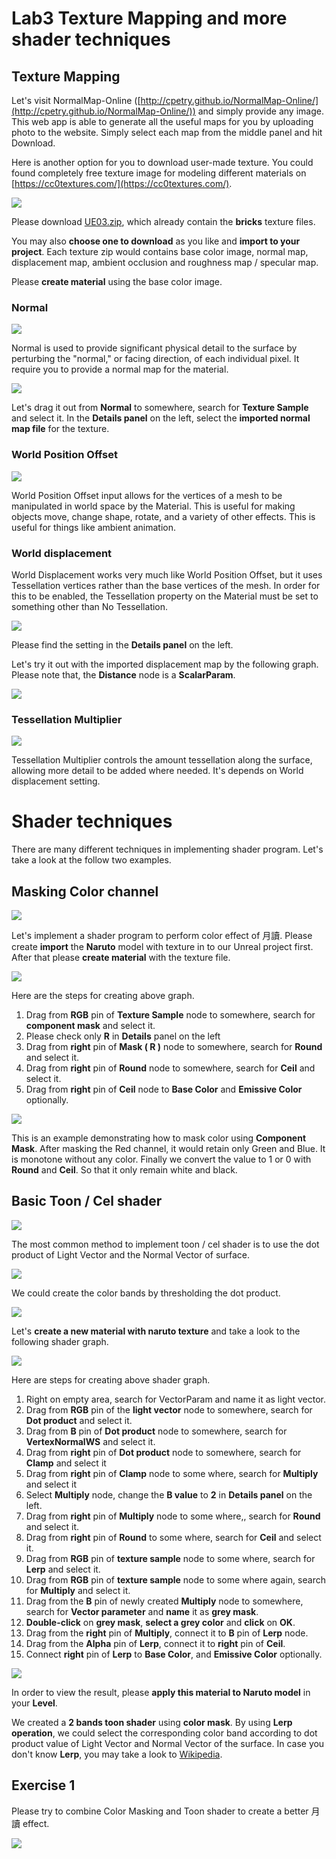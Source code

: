 # Lab3 Texture Mapping and more shader techniques

## Texture Mapping

Let's visit NormalMap-Online ([http://cpetry.github.io/NormalMap-Online/](http://cpetry.github.io/NormalMap-Online/)) and simply provide any image. This web app is able to generate all the useful maps for you by uploading photo to the website. Simply select each map from the middle panel and hit Download. 

Here is another option for you to download user-made texture. You could found completely free texture image for modeling different materials on [https://cc0textures.com/](https://cc0textures.com/).

![](https://raw.githubusercontent.com/hkbu-kennycheng/uelabs/master/lab2/Search%20Results%20on%20CC0%20Textures%20-%20Google%20Chrome%205_8_2020%208_31_25%20am.png)

<!-- <iframe src="https://cc0textures.com/list?sort=Popular" style="width:100%; height:500px" border=0></iframe> -->

Please download [UE03.zip](https://raw.githubusercontent.com/hkbu-kennycheng/uelabs/master/lab3/UE03.zip), which already contain the **bricks** texture files.

You may also **choose one to download** as you like and **import to your project**. Each texture zip would contains base color image, normal map, displacement map, ambient occlusion and roughness map / specular map.

Please **create material** using the base color image. 

### Normal

![](https://docs.unrealengine.com/Images/Resources/ContentExamples/MaterialNodes/1_9/1_9_Normal.webp)

Normal is used to provide significant physical detail to the surface by perturbing the "normal," or facing direction, of each individual pixel. It require you to provide a normal map for the material.

![](https://raw.githubusercontent.com/hkbu-kennycheng/uelabs/master/lab2/Bricks051_2K_Color_Mat%205_8_2020%209_23_41%20am.png)

Let's drag it out from **Normal** to somewhere, search for **Texture Sample** and select it. In the **Details panel** on the left, select the **imported normal map file** for the texture.


### World Position Offset

![](https://docs.unrealengine.com/Images/Resources/ContentExamples/MaterialNodes/1_10/1_10_WPO.webp)

World Position Offset input allows for the vertices of a mesh to be manipulated in world space by the Material. This is useful for making objects move, change shape, rotate, and a variety of other effects. This is useful for things like ambient animation.

### World displacement

World Displacement works very much like World Position Offset, but it uses Tessellation vertices rather than the base vertices of the mesh. In order for this to be enabled, the Tessellation property on the Material must be set to something other than No Tessellation.

![](https://raw.githubusercontent.com/hkbu-kennycheng/uelabs/master/lab2/tessellation.png)

Please find the setting in the **Details panel** on the left.

Let's try it out with the imported displacement map by the following graph. Please note that, the **Distance** node is a **ScalarParam**.

![](https://docs.unrealengine.com/Images/Engine/Rendering/Materials/MaterialInputs/DisplacementNetwork.webp)

### Tessellation Multiplier

![](https://docs.unrealengine.com/Images/Resources/ContentExamples/MaterialNodes/1_12/1_12_TessMult.webp)

Tessellation Multiplier controls the amount tessellation along the surface, allowing more detail to be added where needed. It's depends on World displacement setting.


# Shader techniques

There are many different techniques in implementing shader program. Let's take a look at the follow two examples.

## Masking Color channel

![](https://p1.pstatp.com/large/pgc-image/4ed1b6cea47f4a228a5b707a5a839dc3)

Let's  implement a shader program to perform color effect of 月讀. Please create **import** the **Naruto** model with texture in to our Unreal project first. After that please **create material** with the texture file.

![](https://raw.githubusercontent.com/hkbu-kennycheng/uelabs/master/lab3/naruto-texture_Mat1%207_8_2020%206_48_11%20am.png)

Here are the steps for creating above graph.

1. Drag from **RGB** pin of **Texture Sample** node to somewhere, search for **component mask** and select it.
2. Please check only **R** in **Details** panel on the left
3. Drag from **right** pin of **Mask ( R )** node to somewhere, search for **Round** and select it.
4. Drag from **right** pin of **Round** node to somewhere, search for **Ceil** and select it.
5. Drag from **right** pin of **Ceil** node to **Base Color** and **Emissive Color** optionally.

![](https://github.com/hkbu-kennycheng/uelabs/blob/master/lab3/MyProject6%20-%20Unreal%20Editor%207_8_2020%207_07_35%20am.png?raw=true)

This is an example demonstrating how to mask color using **Component Mask**. After masking the Red channel, it would retain only Green and Blue. It is monotone without any color. Finally we convert the value to 1 or 0 with **Round** and **Ceil**. So that it only remain white and black.

## Basic Toon / Cel shader

![](https://i.kinja-img.com/gawker-media/image/upload/t_original/fphocokn4ieej96zh9ai.jpg)

The most common method to implement toon / cel shader is to use the dot product of Light Vector and the Normal Vector of surface.

![](https://koenig-media.raywenderlich.com/uploads/2018/02/unreal-engine-cel-shading-06.jpg)

We could create the color bands by thresholding the dot product.

![](https://koenig-media.raywenderlich.com/uploads/2018/02/unreal-engine-cel-shading-07.jpg)

Let's **create a new material with naruto texture** and take a look to the following shader graph.

![](https://github.com/hkbu-kennycheng/uelabs/blob/master/lab3/naruto-texture_Mat_tone%207_8_2020%209_27_44%20am.png?raw=true)

Here are steps for creating above shader graph.

1. Right on empty area, search for VectorParam and name it as light vector.
2. Drag from **RGB** pin of the **light vector** node to somewhere, search for **Dot product** and select it.
3. Drag from **B** pin of **Dot product** node to somewhere, search for **VertexNormalWS** and select it.
4. Drag from **right** pin of **Dot product** node to somewhere, search for **Clamp** and select it
5. Drag from **right** pin of **Clamp** node to some where, search for **Multiply** and select it
6. Select **Multiply** node, change the **B value** to **2** in **Details panel** on the left.
7. Drag from **right** pin of **Multiply** node to some where,, search for **Round** and select it.
8.  Drag from **right** pin of **Round** to some where, search for **Ceil** and select it.
9. Drag from **RGB** pin of **texture sample** node to some where, search for **Lerp** and select it.
10. Drag from **RGB** pin of **texture sample** node to some where again, search for **Multiply** and select it.
11. Drag from the **B** pin of newly created **Multiply** node to somewhere, search for **Vector parameter** and **name** it as **grey mask**.
12. **Double-click** on **grey mask**, **select a grey color** and **click** on **OK**.
13. Drag from the **right** pin of **Multiply**, connect it to **B** pin of **Lerp** node.
14. Drag from the **Alpha** pin of **Lerp**, connect it to **right** pin of **Ceil**.
15. Connect **right** pin of **Lerp** to **Base Color**, and **Emissive Color** optionally.

![](https://raw.githubusercontent.com/hkbu-kennycheng/uelabs/master/lab3/MyProject6%20-%20Unreal%20Editor%207_8_2020%209_33_16%20am.png)

In order to view the result, please **apply this material to Naruto model** in your **Level**.

We created a **2 bands toon shader** using **color mask**. By using **Lerp operation**, we could select the corresponding color band according to dot product value of Light Vector and Normal Vector of the surface. In case you don't know **Lerp**, you may take a look to [Wikipedia](https://en.wikipedia.org/wiki/Linear_interpolation).

## Exercise 1

Please try to combine Color Masking and Toon shader to create a better 月讀 effect.

![](https://github.com/hkbu-kennycheng/uelabs/blob/master/lab3/MyProject6%20-%20Unreal%20Editor%207_8_2020%2010_13_49%20am.png)

